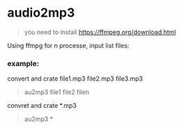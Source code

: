 # audio2mp3
> you need to install https://ffmpeg.org/download.html

Using ffmpg for n processe, input list files:
### **example:**
convert and crate file1.mp3 file2.mp3 file3.mp3
> au2mp3 file1 file2 filen  

convret and crate *.mp3
> au2mp3 *  

